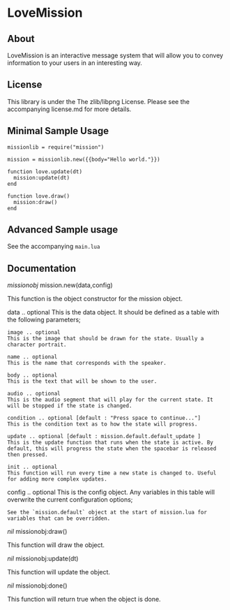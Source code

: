 # LoveMission

## About

LoveMission is an interactive message system that will allow you to convey information to your users in an interesting way.

## License

This library is under the The zlib/libpng License. Please see the accompanying license.md for more details.

## Minimal Sample Usage

    missionlib = require("mission")
    
    mission = missionlib.new({{body="Hello world."}})
    
    function love.update(dt)
      mission:update(dt)
    end
    
    function love.draw()
      mission:draw()
    end
    
## Advanced Sample usage

See the accompanying `main.lua`

## Documentation

*missionobj* mission.new(data,config)

This function is the object constructor for the mission object.

  data .. optional
  This is the data object. It should be defined as a table with the following parameters;
  
    image .. optional
    This is the image that should be drawn for the state. Usually a character portrait.
    
    name .. optional
    This is the name that corresponds with the speaker.
    
    body .. optional
    This is the text that will be shown to the user.
    
    audio .. optional
    This is the audio segment that will play for the current state. It will be stopped if the state is changed.
    
    condition .. optional [default : "Press space to continue..."]
    This is the condition text as to how the state will progress.
    
    update .. optional [default : mission.default.default_update ]
    This is the update function that runs when the state is active. By default, this will progress the state when the spacebar is released then pressed.
    
    init .. optional
    This function will run every time a new state is changed to. Useful for adding more complex updates.
    
  config .. optional
  This is the config object. Any variables in this table will overwrite the current configuration options;
  
    See the `mission.default` object at the start of mission.lua for variables that can be overridden.

*nil* missionobj:draw()

  This function will draw the object.

*nil* missionobj:update(dt)

  This function will update the object.

*nil* missionobj:done()

  This function will return true when the object is done.
